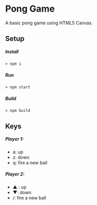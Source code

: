 # Pong Game

A basic pong game using HTML5 Canvas. 

## Setup

##### Install

`> npm i`

##### Run

`> npm start`

##### Build

`> npm build`

## Keys

##### Player 1:
* a: up
* z: down
* q: fire a new ball

##### Player 2:
* ▲ : up
* ▼: down
* /: fire a new ball
